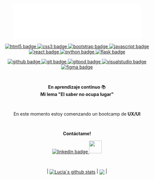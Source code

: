 <p align="center"><a href=""><img width="80%" alt="Hello, I'm Anurag. I do open source!" src="./assets/me-git-header.png" /></a></p>


<p align="center">
<a href="#">
    <img src="https://icongr.am/devicon/html5-original.svg?size=50&color=fffffff" width="40" height="40" alt="html5 badge" style="vertical-align:top margin:6px 4px">
  </a>  
<a href="#">
    <img src="https://icongr.am/devicon/css3-original.svg?size=50&color=ffffff" width="40" height="40" alt="css3 badge" style="vertical-align:top margin:6px 4px">
  </a>  
<a href="#">
    <img src="https://icongr.am/devicon/bootstrap-plain.svg?size=50&color=6d06b1" width="40" height="40" alt="bootstrap badge" style="vertical-align:top margin:6px 4px">
  </a>  
<a href="#">
    <img src="https://icongr.am/devicon/javascript-original.svg?size=50&color=ffffff" width="40" height="40" alt="javascript badge" style="vertical-align:top margin:6px 4px">
  </a>  
 <a href="#">
    <img src="https://icongr.am/devicon/react-original.svg?size=50&color=6d06b1" width="40" height="40" alt="react badge" style="vertical-align:top margin:6px 4px">
  </a>
  <a href="#">
    <img src="https://icongr.am/devicon/python-original.svg?size=50&color=6d06b1" width="40" height="40" alt="python badge" style="vertical-align:top margin:6px 4px">
  </a>
  <a href="#">  
     <img src="https://icongr.am/simple/flask.svg?size=50&color=ffffff&colored=false" width="40" height="40" alt="flask badge" style="vertical-align:top margin:6px 4px">
  </a

</p><br>
<p align="center">
  <a href="#">
    <img src="https://icongr.am/simple/github.svg?size=50&color=ffffff&colored=false" width="40" height="40" alt="github badge" style="vertical-align:top margin:6px 4px">
  </a>
  <a href="#">
    <img src="https://icongr.am/simple/git.svg?size=50&color=cb4848&colored=false" width="40" height="40" alt="git badge" style="vertical-align:top margin:6px 4px">
  </a>
  <a href="#">
    <img src="https://icongr.am/simple/gitpod.svg?size=50&color=ff9500&colored=false" width="40" height="40" alt="gitpod badge" style="vertical-align:top margin:6px 4px">
  </a>
  <a href="#">
    <img src="https://icongr.am/simple/visualstudio.svg?size=50&color=007bff&colored=false" width="40" height="40" alt="visualstudio badge" style="vertical-align:top margin:6px 4px">
  </a> 
   <a href="#">
    <img src="https://www.vectorlogo.zone/logos/figma/figma-icon.svg"  alt="figma badge" width="40" height="40" style="vertical-align:top margin:6px 4px">
  </a>
      </p>
  <br>
      
<p align="center">
    <b>En aprendizaje continuo </b> 📚 <br>
    <b>Mi lema "El saber no ocupa lugar" </b>
</p>
  
 <br>
      
<p align="center">
    En este momento estoy comenzando un bootcamp de <b> UX/UI </b>
</p>
      <br>
<p align="center">
     <b>Contáctame!</b>
</p>
      
 <p align="center">
     <a align="center" href="https://www.linkedin.com/in/luciabelen/ ">
         <img src="https://icongr.am/devicon/linkedin-original.svg?size=50&color=d400ff" width="40" height="40" alt="linkedin badge" style="vertical-align:top margin:6px 4px">
     </a>
     <a href="mailto:lbdelilla@gmail.com" target="_blank">
        <img src="https://upload.wikimedia.org/wikipedia/commons/7/7e/Gmail_icon_%282020%29.svg" width="40" height="40" />
     </a>
 </p>
      
<br>      
<p align="center">
| <a href="https://github.com/lbdelilla/github-readme-stats"><img align="center" src="https://github-readme-stats.vercel.app/api?username=lbdelilla&show_icons=true&include_all_commits=true&theme=radical&hide_border=true" alt="Lucia´s github stats" /></a> | <a href="https://github.com/lbdelilla/github-readme-stats"><img align="center" src="https://github-readme-stats.vercel.app/api/top-langs/?username=lbdelilla&layout=compact&theme=radical&hide_border=true" /></a> |
</p>
